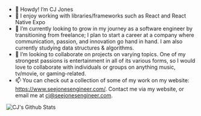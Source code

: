 - 👋 Howdy! I’m CJ Jones
- 👀 I enjoy working with libraries/frameworks such as React and React Native Expo
- 🌱 I’m currently looking to grow in my journey as a software engineer by transitioning from freelance; I plan to start a career at a company where communication, passion, and innovation go hand in hand. I am also currently studying data structures & algorithms.
- 🤘 I’m looking to collaborate on projects on varying topics. One of my strongest passions is entertainment in all of its various forms, so I would love to collaborate with individuals or groups on anything music, tv/movie, or gaming-related. 
- 📫 You can check out a collection of some of my work on my website: https://www.seejonesengineer.com/. Contact me via my website, or email me at cj@seejonesengineer.com.


![CJ's Github Stats](https://github-readme-stats.vercel.app/api?username=cjones-87&theme=highcontrast&show_icons=true&count_private=true)


